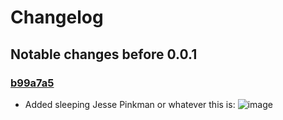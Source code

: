 # Changelog

## Notable changes before 0.0.1

### [b99a7a5](https://github.com/Nadwey/WlodzimierzBialy/commit/b99a7a55c933fbd73f72311ba2d534850603b5c3)

- Added sleeping Jesse Pinkman or whatever this is:
![image](https://user-images.githubusercontent.com/81181783/190134722-3690cb0e-bee5-4fa5-93d5-70f49aef2529.png)
